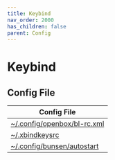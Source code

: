 ```yaml
---
title: Keybind
nav_order: 2000
has_children: false
parent: Config
---
```



# Keybind


## Config File

| Config File |
| ----------- |
| [~/.config/openbox/bl-rc.xml](https://github.com/samwhelp/bunsenlabs-adjustment/blob/main/prototype/main/bunsen-config/Main/asset/overlay/etc/skel/.config/openbox/bl-rc.xml#L193-L538) |
| [~/.xbindkeysrc](https://github.com/samwhelp/bunsenlabs-adjustment/blob/main/prototype/main/bunsen-config/Main/asset/overlay/etc/skel/.xbindkeysrc) |
| [~/.config/bunsen/autostart](https://github.com/samwhelp/bunsenlabs-adjustment/blob/main/prototype/main/bunsen-config/Main/asset/overlay/etc/skel/.config/bunsen/autostart#L89-L91) |
